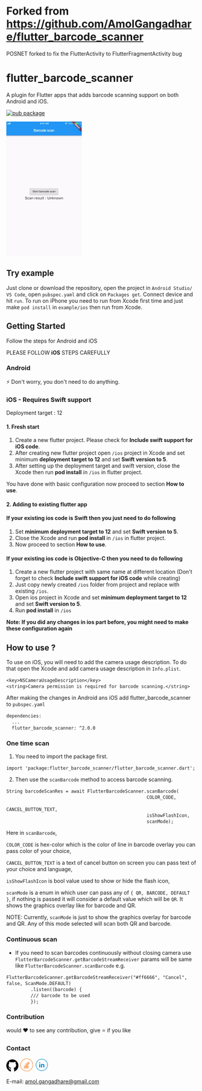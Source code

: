 # Forked from <https://github.com/AmolGangadhare/flutter_barcode_scanner>

POSNET forked to fix the FlutterActivity to FlutterFragmentActivity bug

# flutter_barcode_scanner

A plugin for Flutter apps that adds barcode scanning support on both Android and iOS.

[![pub package](https://img.shields.io/pub/v/flutter_barcode_scanner.svg)](https://pub.dartlang.org/packages/flutter_barcode_scanner)

![Demo gif](https://github.com/AmolGangadhare/MyProfileRepo/blob/master/flutter_barcode_scanning_demo.gif "Demo")

## Try example

Just clone or download the repository, open the project in `Android Studio/ VS Code`, open `pubspec.yaml` and click on `Packages get`.
Connect device and hit `run`.
To run on iPhone you need to run from Xcode first time and just make `pod install` in `example/ios` then run from Xcode.

## Getting Started

Follow the steps for Android and iOS

PLEASE FOLLOW **iOS** STEPS CAREFULLY

### Android

:zap:  Don't worry, you don't need to do anything.

### iOS - Requires Swift support

Deployment target : 12

#### 1. Fresh start

 1. Create a new flutter project. Please check for **Include swift support for iOS code**.
 2. After creating new flutter project open `/ios` project in Xcode and set minimum **deployment target to 12**
    and set **Swift version to 5**.
 3. After setting up the deployment target and swift version, close the Xcode then run **pod install** in `/ios` in flutter project.

 You have done with basic configuration now proceed to section **How to use**.

#### 2. Adding to existing flutter app

#### If your existing ios code is **Swift** then you just need to do following

  1. Set **minimum deployment target to 12** and set **Swift version to 5**.
  2. Close the Xcode and run **pod install** in `/ios` in flutter project.
  3. Now proceed to section **How to use**.

#### If your existing ios code is **Objective-C** then you need to do following

  1. Create a new flutter project with same name at different location (Don't forget to check **Include swift support for iOS code** while creating)
  2. Just copy newly created `/ios` folder from project and replace with existing `/ios`.
  3. Open ios project in Xcode and set **minimum deployment target to 12** and set **Swift version to 5**.
  4. Run **pod install** in `/ios`

**Note: If you did any changes in ios part before, you might need to make these configuration again**

## How to use ?

To use on iOS, you will need to add the camera usage description.
To do that open the Xcode and add camera usage description in `Info.plist`.

```
<key>NSCameraUsageDescription</key>
<string>Camera permission is required for barcode scanning.</string>
```

After making the changes in Android ans iOS add flutter_barcode_scanner to `pubspec.yaml`

```  
dependencies:
  ...
  flutter_barcode_scanner: ^2.0.0
```

### One time scan

1. You need to import the package first.

```
import 'package:flutter_barcode_scanner/flutter_barcode_scanner.dart';
```

2. Then use the `scanBarcode` method to access barcode scanning.

```
String barcodeScanRes = await FlutterBarcodeScanner.scanBarcode(
                                                    COLOR_CODE, 
                                                    CANCEL_BUTTON_TEXT, 
                                                    isShowFlashIcon, 
                                                    scanMode);
```

Here in `scanBarcode`,

 `COLOR_CODE` is hex-color which is the color of line in barcode overlay you can pass color of your choice,

 `CANCEL_BUTTON_TEXT` is a text of cancel button on screen you can pass text of your choice and language,

 `isShowFlashIcon` is bool value used to show or hide the flash icon,

 `scanMode` is a enum in which user can pass any of `{ QR, BARCODE, DEFAULT }`, if nothing is passed it will consider a default value which will be `QR`.
 It shows the graphics overlay like for barcode and QR.

 NOTE: Currently, `scanMode` is just to show the graphics overlay for barcode and QR. Any of this mode selected will scan both QR and barcode.

### Continuous scan

* If you need to scan barcodes continuously without closing camera use `FlutterBarcodeScanner.getBarcodeStreamReceiver`
params will be same like `FlutterBarcodeScanner.scanBarcode`
e.g.

```
FlutterBarcodeScanner.getBarcodeStreamReceiver("#ff6666", "Cancel", false, ScanMode.DEFAULT)
         .listen((barcode) { 
         /// barcode to be used
         });
```

### Contribution

would :heart: to see any contribution, give :star:  if you like

### Contact

<p>
<a href="https://github.com/AmolGangadhare"><img src="https://github.com/AmolGangadhare/MyProfileRepo/blob/master/git_hub_logo.png" width="32" height="33" style="max-width:100%;"></a>
<a href="https://stackoverflow.com/users/9823185/amol-gangadhare" rel="nofollow"><img src="https://github.com/AmolGangadhare/MyProfileRepo/blob/master/stack_o_logo.svg" width="36" height="36" style="max-width:100%;"></a>
<a href="https://www.linkedin.com/in/amolgangadhare/" rel="nofollow"><img src="https://github.com/AmolGangadhare/MyProfileRepo/blob/master/linked_in_logo.svg" width="36" height="36" style="max-width:100%;"></a>
</p>

E-mail: <amol.gangadhare@gmail.com>
